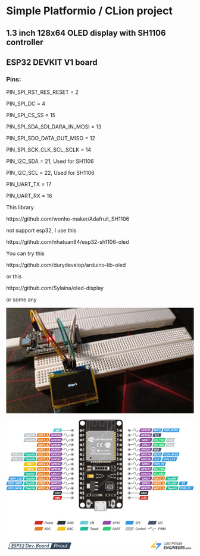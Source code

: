 <h1>Simple Platformio / CLion project</h1>
<h2>1.3 inch 128x64 OLED display with SH1106 controller</h2>
<h2>ESP32 DEVKIT V1 board</h2>
<h3>Pins:</h3>
<p>PIN_SPI_RST_RES_RESET = 2</p>
<p>PIN_SPI_DC = 4</p>
<p>PIN_SPI_CS_SS = 15</p>
<p>PIN_SPI_SDA_SDI_DARA_IN_MOSI = 13</p>
<p>PIN_SPI_SDO_DATA_OUT_MISO = 12</p>
<p>PIN_SPI_SCK_CLK_SCL_SCLK = 14</p>
<p>PIN_I2C_SDA = 21, Used for SH1106</p>
<p>PIN_I2C_SCL = 22, Used for SH1106</p>
<p>PIN_UART_TX = 17</p>
<p>PIN_UART_RX = 16</p>

<p>This library</p>
<p>https://github.com/wonho-maker/Adafruit_SH1106</p>
<p>not support esp32, I use this</p>
<p>https://github.com/nhatuan84/esp32-sh1106-oled</p>
<p>You can try this</p>
<p>https://github.com/durydevelop/arduino-lib-oled</p>
<p>or this</p>
<p>https://github.com/Sylaina/oled-display</p>
<p>or some any</p>

![1!](https://github.com/RomanKryvolapov/1.3_OLED_128x64_SH1106_ESP32/blob/master/Display_OLED.jpg "1")

![2!](https://github.com/RomanKryvolapov/1.3_OLED_128x64_SH1106_ESP32/blob/master/ESP32-Pinout.png "2")

